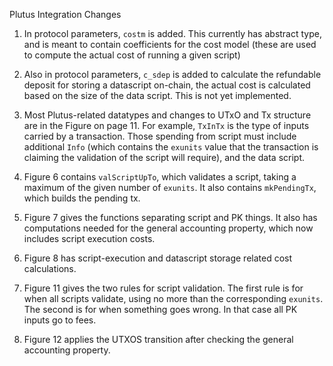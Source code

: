 Plutus Integration Changes

1. In protocol parameters, `costm` is added. This currently has abstract type, and is meant to contain coefficients 
for the cost model (these are used to compute the actual cost of running a given script)

2. Also in protocol parameters, `c_sdep` is added to calculate the refundable deposit for storing a datascript on-chain,
the actual cost is calculated based on the size of the data script. This is not yet implemented.

3. Most Plutus-related datatypes and changes to UTxO and Tx structure are in the Figure on page 11. For example,
`TxInTx` is the type of inputs carried by a transaction. Those spending from script must include additional `Info` 
(which contains the `exunits` value that the transaction is claiming the validation of the script will require), and
the data script. 

4. Figure 6 contains `valScriptUpTo`, which validates a script, taking a maximum of the given number of `exunits`.
It also contains `mkPendingTx`, which builds the pending tx.

5. Figure 7 gives the functions separating script and PK things. It also has computations needed for the general 
accounting property, which now includes script execution costs.

6. Figure 8 has script-execution and datascript storage related cost calculations.

7. Figure 11 gives the two rules for script validation. The first rule is for when all scripts validate, using no more 
than the corresponding `exunits`. The second is for when something goes wrong. In that case all PK inputs go to fees.

8. Figure 12 applies the UTXOS transition after checking the general accounting property. 

